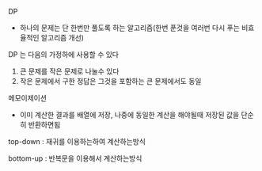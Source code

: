 DP
 - 하나의 문제는 단 한번만 풀도록 하는 알고리즘(한번 푼것을 여러번 다시 푸는 비효율적인 알고리즘 개선)
  
DP 는 다음의 가정하에 사용할 수 있다
 1. 큰 문제를 작은 문제로 나눌수 있다
 2. 작은 문제에서 구한 정답은 그것을 포함하는 큰 문제에서도 동일

메모이제이션
 - 이미 계산한 결과를 배열에 저장, 나중에 동일한 계산을 해야될때 저장된 값을 단순히 반환하면됨


top-down : 재귀를 이용하는하여 계산하는방식

bottom-up : 반복문을 이용해서 계산하는방식